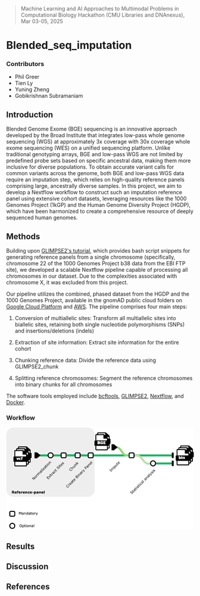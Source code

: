 > Machine Learning and AI Approaches to Multimodal Problems in Computational Biology Hackathon (CMU Libraries and DNAnexus), Mar 03-05, 2025
# Blended_seq_imputation
### Contributors
* Phil Greer
* Tien Ly
* Yuning Zheng
* Gobikrishnan Subramaniam

## Introduction

Blended Genome Exome (BGE) sequencing is an innovative approach developed by the Broad Institute that integrates low-pass whole genome sequencing (WGS) at approximately 3x coverage with 30x coverage whole exome sequencing (WES) on a unified sequencing platform. Unlike traditional genotyping arrays, BGE and low-pass WGS are not limited by predefined probe sets based on specific ancestral data, making them more inclusive for diverse populations. To obtain accurate variant calls for common variants across the genome, both BGE and low-pass WGS data require an imputation step, which relies on high-quality reference panels comprising large, ancestrally diverse samples. In this project, we aim to develop a Nextflow workflow to construct such an imputation reference panel using extensive cohort datasets, leveraging resources like the 1000 Genomes Project (1kGP) and the Human Genome Diversity Project (HGDP), which have been harmonized to create a comprehensive resource of deeply sequenced human genomes.

## Methods

Building upon [GLIMPSE2's tutorial](https://odelaneau.github.io/GLIMPSE/docs/tutorials/getting_started/), which provides bash script snippets for generating reference panels from a single chromosome (specifically, chromosome 22 of the 1000 Genomes Project b38 data from the EBI FTP site), we developed a scalable Nextflow pipeline capable of processing all chromosomes in our dataset. Due to the complexities associated with chromosome X, it was excluded from this project.

Our pipeline utilizes the combined, phased dataset from the HGDP and the 1000 Genomes Project, available in the gnomAD public cloud folders on [Google Cloud Platform](gs://gcp-public-data--gnomad/resources/hgdp_1kg/phased_haplotypes_v2) and [AWS](s3://gnomad-public-us-east-1/resources/hgdp_1kg/phased_haplotypes_v2). The pipeline comprises four main steps:

1) Conversion of multiallelic sites: Transform all multiallelic sites into biallelic sites, retaining both single nucleotide polymorphisms (SNPs) and insertions/deletions (indels)

2) Extraction of site information: Extract site information for the entire cohort

3) Chunking reference data: Divide the reference data using GLIMPSE2_chunk

4) Splitting reference chromosomes: Segment the reference chromosomes into binary chunks for all chromosomes

The software tools employed include [bcftools](https://samtools.github.io/bcftools/), [GLIMPSE2](https://odelaneau.github.io/GLIMPSE/), [Nextflow](https://github.com/nextflow-io/nextflow), and [Docker](https://github.com/docker).

### Workflow
![flowchart](figures/nextflow.drawio_whitebackground.png)

## Results

## Discussion

## References

